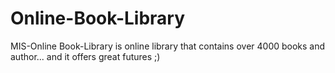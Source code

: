 # Online-Book-Library
MIS-Online Book-Library is online library that contains over 4000 books and author... and it offers great futures ;) 
